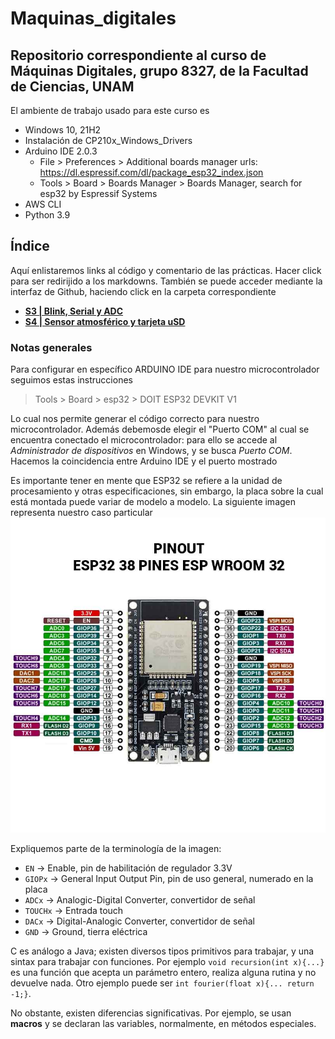 # Maquinas_digitales
## Repositorio correspondiente al curso de Máquinas Digitales, grupo 8327, de la Facultad de Ciencias, UNAM

El ambiente de trabajo usado para este curso es 
- Windows 10, 21H2
- Instalación de CP210x_Windows_Drivers
- Arduino IDE 2.0.3
    -  File > Preferences > Additional boards manager urls: https://dl.espressif.com/dl/package_esp32_index.json
    - Tools > Board > Boards Manager > Boards Manager, search for esp32 by Espressif Systems
- AWS CLI
- Python 3.9

## Índice
Aquí enlistaremos links al código y comentario de las prácticas. Hacer click para ser redirijido a los markdowns. También se puede acceder mediante la interfaz de Github, haciendo click en la carpeta correspondiente

- **[S3 | Blink, Serial y ADC](https://github.com/CarlosDanPVST/maquinas_digitales/blob/main/S3_practica/entrega_s3.md)**
- **[S4 | Sensor atmosférico y tarjeta uSD](https://github.com/CarlosDanPVST/maquinas_digitales/blob/main/S4_practica/entrega_s4.md)**



### Notas generales
Para configurar en específico ARDUINO IDE para nuestro microcontrolador seguimos estas instrucciones
> Tools > Board > esp32 > DOIT ESP32 DEVKIT V1

Lo cual nos permite generar el código correcto para nuestro microcontrolador. Además debemosde elegir el "Puerto COM" al cual se encuentra conectado el microcontrolador: para ello se accede al *Administrador de dispositivos* en Windows, y se busca *Puerto COM*. Hacemos la coincidencia entre Arduino IDE y el puerto mostrado

Es importante tener en mente que ESP32 se refiere a la unidad de procesamiento y otras especificaciones, sin embargo, la placa sobre la cual está montada puede variar de modelo a modelo. La siguiente imagen representa nuestro caso particular
![esp32-layout](./images/esp32pinout.jpg)

Expliquemos parte de la terminología de la imagen:
- `EN` -> Enable, pin de habilitación de regulador 3.3V
- `GIOPx` -> General Input Output Pin, pin de uso general, numerado en la placa
- `ADCx` -> Analogic-Digital Converter, convertidor de señal
- `TOUCHx` -> Entrada touch
- `DACx` -> Digital-Analogic Converter, convertidor de señal 
- `GND` -> Ground, tierra eléctrica

C es análogo a Java; existen diversos tipos primitivos para trabajar, y una sintax para trabajar con funciones. Por ejemplo `void recursion(int x){...}` es una función que acepta un parámetro entero, realiza alguna rutina y no devuelve nada. Otro ejemplo puede ser `int fourier(float x){... return -1;}`. 

No obstante, existen diferencias significativas. Por ejemplo, se usan <b>macros</b> y se declaran las variables, normalmente, en métodos especiales. 